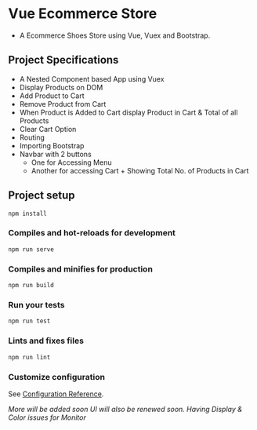 # Vue Ecommerce Store

- A Ecommerce Shoes Store using Vue, Vuex and Bootstrap.

## Project Specifications

- A Nested Component based App using Vuex
- Display Products on DOM
- Add Product to Cart
- Remove Product from Cart
- When Product is Added to Cart display Product in Cart & Total of all Products
- Clear Cart Option
- Routing
- Importing Bootstrap
- Navbar with 2 buttons
  - One for Accessing Menu
  - Another for accessing Cart + Showing Total No. of Products in Cart

## Project setup

```
npm install
```

### Compiles and hot-reloads for development

```
npm run serve
```

### Compiles and minifies for production

```
npm run build
```

### Run your tests

```
npm run test
```

### Lints and fixes files

```
npm run lint
```

### Customize configuration

See [Configuration Reference](https://cli.vuejs.org/config/).

_More will be added soon_
_UI will also be renewed soon. Having Display & Color issues for Monitor_
